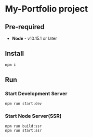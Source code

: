 # My-Portfolio project

## Pre-required
* **Node** - v10.15.1 or later

## Install
```bash
npm i
```

## Run

### Start Development Server
```bash
npm run start:dev
```

### Start Node Server(SSR)
```bash
npm run build:ssr
npm run start:ssr
```
